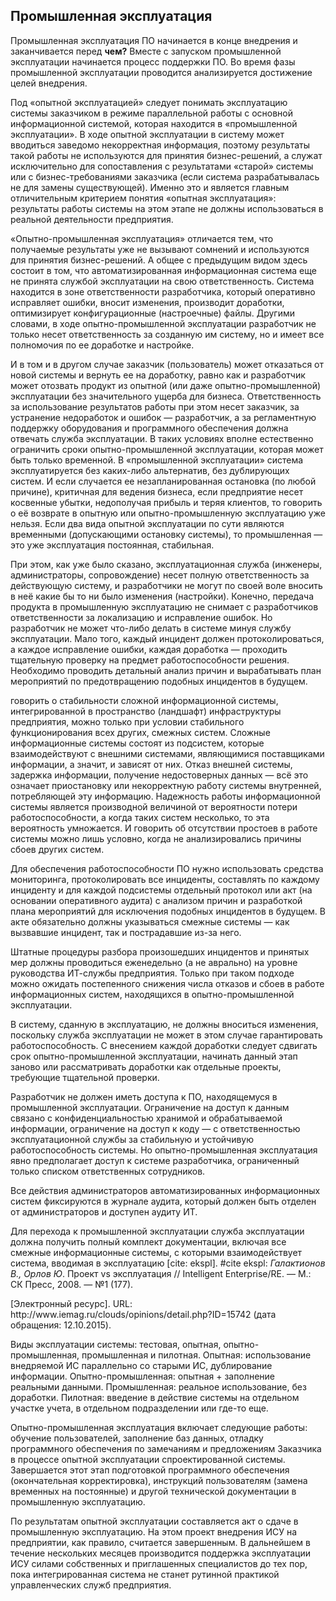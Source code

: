 ## Промышленная эксплуатация

Промышленная эксплуатация ПО начинается в конце внедрения и заканчивается перед **чем?**
Вместе с запуском промышленной эксплуатации начинается процесс поддержки ПО.
Во время фазы промышленной эксплуатации проводится анализируется достижение целей внедрения.

Под «опытной эксплуатацией» следует понимать эксплуатацию системы заказчиком в режиме параллельной работы с основной информационной системой, которая находится в «промышленной эксплуатации». В ходе опытной эксплуатации в систему может вводиться заведомо некорректная информация, поэтому результаты такой работы не используются для принятия бизнес-решений, а служат исключительно для сопоставления с результатами «старой» системы или с бизнес-требованиями заказчика (если система разрабатывалась не для замены существующей). Именно это и является главным отличительным критерием понятия «опытная эксплуатация»: результаты работы системы на этом этапе не должны использоваться в реальной деятельности предприятия.

«Опытно-промышленная эксплуатация» отличается тем, что получаемые результаты уже не вызывают сомнений и используются для принятия бизнес-решений. А общее с предыдущим видом здесь состоит в том, что автоматизированная информационная система еще не принята службой эксплуатации на свою ответственность. Система находится в зоне ответственности разработчика, который оперативно исправляет ошибки, вносит изменения, производит доработки, оптимизирует конфигурационные (настроечные) файлы. Другими словами, в ходе опытно-промышленной эксплуатации разработчик не только несет ответственность за созданную им систему, но и имеет все полномочия по ее доработке и настройке.

И в том и в другом случае заказчик (пользователь) может отказаться от новой системы и вернуть ее на доработку, равно как и разработчик может отозвать продукт из опытной (или даже опытно-промышленной) эксплуатации без значительного ущерба для бизнеса. Ответственность за использование результатов работы при этом несет заказчик, за устранение недоработок и ошибок — разработчик, а за регламентную поддержку оборудования и программного обеспечения должна отвечать служба эксплуатации. В таких условиях вполне естественно ограничить сроки опытно-промышленной эксплуатации, которая может быть только временной. В «промышленной эксплуатации» система эксплуатируется без каких-либо альтернатив, без дублирующих систем. И если случается ее незапланированная остановка (по любой причине), критичная для ведения бизнеса, если предприятие несет косвенные убытки, недополучая прибыль и теряя клиентов, то говорить о её возврате в опытную или опытно-промышленную эксплуатацию уже нельзя. Если два вида опытной эксплуатации по сути являются временными (допускающими остановку системы), то промышленная — это уже эксплуатация постоянная, стабильная.

При этом, как уже было сказано, эксплуатационная служба (инженеры, администраторы, сопровождение) несет полную ответственность за действующую систему, и разработчики не могут по своей воле вносить в неё какие бы то ни было изменения (настройки). Конечно, передача продукта в промышленную эксплуатацию не снимает с разработчиков ответственности за локализацию и исправление ошибок. Но разработчик не может что-либо делать в системе минуя службу эксплуатации. Мало того, каждый инцидент должен протоколироваться, а каждое исправление ошибки, каждая доработка — проходить тщательную проверку на предмет работоспособности решения. Необходимо проводить детальный анализ причин и вырабатывать план мероприятий по предотвращению подобных инцидентов в будущем.

говорить о стабильности сложной информационной системы, интегрированной в пространство (ландшафт) инфраструктуры предприятия, можно только при условии стабильного функционирования всех других, смежных систем. Сложные информационные системы состоят из подсистем, которые взаимодействуют с внешними системами, являющимися поставщиками информации, а значит, и зависят от них. Отказ внешней системы, задержка информации, получение недостоверных данных — всё это означает приостановку или некорректную работу системы внутренней, потребляющей эту информацию. Надежность работы информационной системы является производной величиной от вероятности потери работоспособности, а когда таких систем несколько, то эта вероятность умножается. И говорить об отсутствии простоев в работе системы можно лишь условно, когда не анализировались причины сбоев других систем.

Для обеспечения работоспособности ПО нужно использовать средства мониторинга, протоколировать все инциденты, составлять по каждому инциденту и для каждой подсистемы отдельный протокол или акт (на основании оперативного аудита) с анализом причин и разработкой плана мероприятий для исключения подобных инцидентов в будущем. В акте обязательно должны указываться смежные системы — как вызвавшие инцидент, так и пострадавшие из-за него.

Штатные процедуры разбора произошедших инцидентов и принятых мер должны проводиться еженедельно (а не аврально) на уровне руководства ИТ-службы предприятия. Только при таком подходе можно ожидать постепенного снижения числа отказов и сбоев в работе информационных систем, находящихся в опытно-промышленной эксплуатации.

В систему, сданную в эксплуатацию, не должны вноситься изменения, поскольку служба эксплуатации не может в этом случае гарантировать работоспособность. С внесением каждой доработки следует сдвигать срок опытно-промышленной эксплуатации, начинать данный этап заново или рассматривать доработки как отдельные проекты, требующие тщательной проверки.

Разработчик не должен иметь доступа к ПО, находящемуся в промышленной эксплуатации. Ограничение на доступ к данным связано с конфиденциальностью хранимой и обрабатываемой информации, ограничение на доступ к коду — с ответственностью эксплуатационной службы за стабильную и устойчивую работоспособность системы. Но опытно-промышленная эксплуатация явно предполагает доступ к системе разработчика, ограниченный только списком ответственных сотрудников.

Все действия администраторов автоматизированных информационных систем фиксируются в журнале аудита, который должен быть отделен от администраторов и доступен аудиту ИТ.

Для перехода к промышленной эксплуатации служба эксплуатации должна получить полный комплект документации, включая все смежные информационные системы, с которыми взаимодействует система, вводимая в эксплуатацию [cite: ekspl].
#cite ekspl: *Галактионов В., Орлов Ю*. Проект vs эксплуатация // Intelligent Enterprise/RE. — М.: СК Пресс, 2008. — №1 (177).
<p class="hidden">[Электронный ресурс]. URL: http://www.iemag.ru/clouds/opinions/detail.php?ID=15742 (дата обращения: 12.10.2015).</p>

Виды эксплуатации системы: тестовая, опытная, опытно-промышленная, промышленная и пилотная.
Опытная: использование внедряемой ИС параллельно со старыми ИС, дублирование информации.
Опытно-промышленная: опытная + заполнение реальными данными.
Промышленная: реальное использование, без доработки.
Пилотная: введение в действие системы на отдельном участке учета, в отдельном подразделении или где-то еще.

Опытно-промышленная эксплуатация включает следующие работы: обучение пользователей, заполнение баз данных, отладку программного обеспечения по замечаниям и предложениям Заказчика в процессе опытной эксплуатации спроектированной системы. Завершается этот этап подготовкой программного обеспечения (окончательная корректировка), инструкций пользователям (замена временных на постоянные) и другой технической документации в промышленную эксплуатацию.

По результатам опытной эксплуатации составляется акт о сдаче в промышленную эксплуатацию. На этом проект внедрения ИСУ на предприятии, как правило, считается завершенным. В дальнейшем в течение нескольких месяцев производится поддержка эксплуатации ИСУ силами собственных и приглашенных специалистов до тех пор, пока интегрированная система не станет рутинной практикой управленческих служб предприятия.
